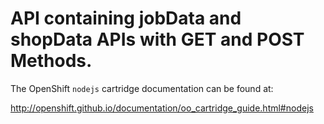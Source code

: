 # API containing jobData and shopData APIs with GET and POST Methods.

The OpenShift `nodejs` cartridge documentation can be found at:

http://openshift.github.io/documentation/oo_cartridge_guide.html#nodejs
